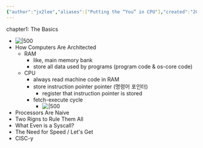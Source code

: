 ```yaml
---
{"author":"jx2lee","aliases":["Putting the “You” in CPU"],"created":"2024-03-15T23:12:30.000+09:00","last-updated":"2024-03-15 23:12","tags":["etc","cpu_land","cs"],"dg-publish":true,"dg-home-link":true,"dg-show-local-graph":true,"dg-show-backlinks":true,"dg-show-toc":false,"dg-show-inline-title":true,"dg-show-file-tree":false,"dg-enable-search":true,"dg-link-preview":true,"dg-show-tags":true,"dg-pass-frontmatter":false,"permalink":"/etc/__/cpu-land/","dgHomeLink":true,"dgShowBacklinks":true,"dgShowLocalGraph":true,"dgShowInlineTitle":true,"dgEnableSearch":true,"dgLinkPreview":true,"dgShowTags":true,"dgPassFrontmatter":true,"noteIcon":""}
---
```



chapter1: The Basics
- ![|500](https://i.imgur.com/0UUMUA3.png)
- How Computers Are Architected
    - RAM
        - like, main memory bank
        - store all data used by programs (program code & os-core code)
    - CPU
        - always read machine code in RAM
        - store instruction pointer pointer (명령어 포인터)
            - register that instruction pointer is stored
        - fetch-execute cycle
            - ![|500](https://i.imgur.com/deI3P3O.png)
- Processors Are Naive
- Two Rigns to Rule Them All
- What Even is a Syscall?
- The Need for Speed / Let's Get
- CISC-y